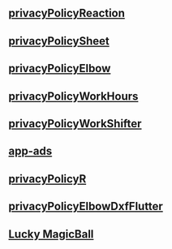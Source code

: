## [privacyPolicyReaction](https://RavenDevelopmentApp.github.io/privacyPolicyReaction.html)

## [privacyPolicySheet](https://RavenDevelopmentApp.github.io/privacyPolicySheet.html)

## [privacyPolicyElbow](https://RavenDevelopmentApp.github.io/privacyPolicyElbow.html)

## [privacyPolicyWorkHours](https://RavenDevelopmentApp.github.io/privacyPolicyWorkHours.html)

## [privacyPolicyWorkShifter](https://RavenDevelopmentApp.github.io/privacyPolicyWorkShifter.html)

## [app-ads](https://RavenDevelopmentApp.github.io/app-ads.txt)

## [privacyPolicyR](https://RavenDevelopmentApp.github.io/privacyPolicyAutomationSoundR.html)

## [privacyPolicyElbowDxfFlutter](https://RavenDevelopmentApp.github.io/privacyPolicyElbowDxfFlutter.html)

## [Lucky MagicBall](https://RavenDevelopmentApp.github.io/Lucky_MagicBall/index.html)
